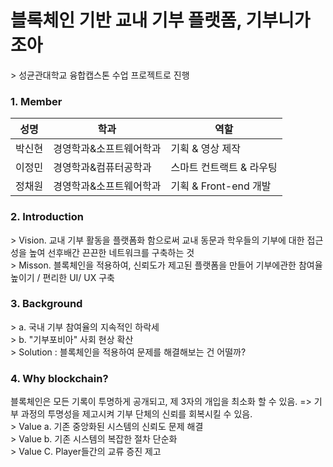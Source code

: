 <h1> 블록체인 기반 교내 기부 플랫폼, 기부니가 조아 </h1>
> 성균관대학교 융합캡스톤 수업 프로젝트로 진행

<h3> 1. Member </h3>
<div id="about_team">

| 성명   	| 학과   | 역할                         	|
|--------	|-----	|-------------------------------	|
| 박신현 	| 경영학과&소프트웨어학과	| 기획 & 영상 제작 |
| 이정민 	| 경영학과&컴퓨터공학과	| 스마트 컨트랙트 & 라우팅 	|
| 정채원 	| 경영학과&소프트웨어학과	| 기획 & Front-end 개발    |


<h3> 2. Introduction </h3>
<div id="about_Introduction">
> Vision. 교내 기부 활동을 플랫폼화 함으로써 교내 동문과 학우들의 기부에 대한 접근성을 높여 선후배간 끈끈한 네트워크를 구축하는 것 <br>
> Misson. 블록체인을 적용하여, 신뢰도가 제고된 플랫폼을 만들어 기부에관한 참여율 높이기 / 편리한 UI/ UX 구축
  
  
<h3> 3. Background </h3>
<div id="about_Background">
> a. 국내 기부 참여율의 지속적인 하락세 <br>
> b. "기부포비아" 사회 현상 확산 <br>
> Solution : 블록체인을 적용하여 문제를 해결해보는 건 어떨까?
  
<h3> 4. Why blockchain? </h3>
블록체인은 모든 기록이 투명하게 공개되고, 제 3자의 개입을 최소화 할 수 있음. => 기부 과정의 투명성을 제고시켜 기부 단체의 신뢰를 회복시킬 수 있음. <br>
> Value a. 기존 중앙화된 시스템의 신뢰도 문제 해결 <br>
> Value b. 기존 시스템의 복잡한 절차 단순화 <br>
> Value C. Player들간의 교류 증진 제고
 




